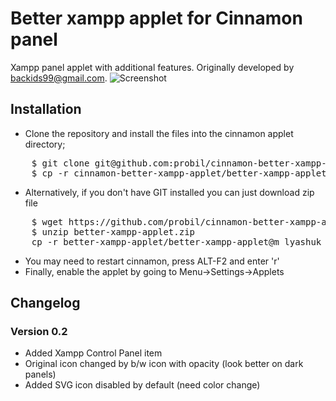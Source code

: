 # Better xampp applet for Cinnamon panel
Xampp panel applet with additional features. Originally developed by backids99@gmail.com.
![Screenshot](https://cloud.githubusercontent.com/assets/6773202/5845440/a6e31000-a1c4-11e4-9610-6649e4fe0b50.jpg)

## Installation

* Clone the repository and install the files into the cinnamon applet directory;
<pre>
    $ git clone git@github.com:probil/cinnamon-better-xampp-applet.git
    $ cp -r cinnamon-better-xampp-applet/better-xampp-applet@m_lyashuk ~/.local/share/cinnamon/applets
</pre>
* Alternatively, if you don't have GIT installed you can just download zip file
<pre>
    $ wget https://github.com/probil/cinnamon-better-xampp-applet/archive/master.zip -O better-xampp-applet.zip
    $ unzip better-xampp-applet.zip
    cp -r better-xampp-applet/better-xampp-applet@m_lyashuk ~/.local/share/cinnamon/applets
</pre>
* You may need to restart cinnamon, press ALT-F2 and enter 'r'
* Finally, enable the applet by going to Menu->Settings->Applets

## Changelog

### Version 0.2
* Added Xampp Control Panel item
* Original icon changed by b/w icon with opacity (look better on dark panels)
* Added SVG icon disabled by default (need color change)